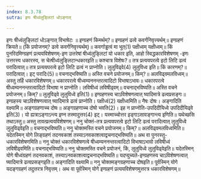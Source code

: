 ```yaml
---
index: 8.3.78
sutra: इणः षीध्वंलुङ्लिटां धोऽङ्गात्

---
```

इणः षीध्वंलुङ्लिटां धोऽङ्गात् विभाषेटः ॥ इण्ग्रहणं किमर्थम्?॥ इण्ग्रहणं ढत्वे कवर्गनिवृत्त्यर्थम्॥ इण्ग्रहणं क्रियते॥ (किं प्रयोजनम्? ढत्वे कवर्गनिवृत्त्यर्थम्)॥ कवर्गाड्ढत्वं मा भूत्(1) पक्षीध्वम् यक्षीध्वम्॥ किं पुनरिदमिण्ग्रहणं प्रत्ययविशेषणम्-इण उत्तरेषां षीध्वंलुङि्लटां यो धकार इति, आहो स्विद्धकारविशेषणम् -इणः उत्तरस्य धकारस्य, स चेत्षीध्वंलुङ्लिटान्धकारइति॥ कश्चात्र विशेषः?॥ तत्र प्रत्ययपरत्वे इटो लिटि ढत्वं परादित्वात्॥ तत्र प्रत्ययपरत्वे इटो लिटि ढत्वं न प्राप्नोति। लुलुविढ्वे(4) लुलुविध्व इति॥ किं कारणम्?॥ परादित्वात्। इट् परादिः(5)॥ वचनाद्भविष्यति॥ अस्ति वचने प्रयोजनम्॥ किम्?॥ अलविढ्वमलविध्वम्॥ अस्तु तर्हि धकारविशेषणम्॥ धकारपरत्वे षीध्वम्यननन्तरत्वादिटो विभाषाऽभावः॥ धकारपरत्वे षीध्वम्यननन्तरत्वादिटो विभाषा न प्राप्नोति। लविषीध्वं लविषीढ्वम्॥ वचनाद्भविष्यति॥ अस्ति वचने प्रयोजनम्॥ किम्?॥ लुलुविढ्वे लुलुविध्वे इति(1)॥ इण्ग्रहणस्य चाऽविशेषणत्वात् ष्यादिमात्रे ढत्वप्रसङ्गः॥ इण्ग्रहस्य चाऽविशेषणत्वात् ष्यादिमात्रे ढत्वं प्राप्नोति। पक्षीध्वं(2) यक्षीध्वमिति॥ नैषः दोषः। अङ्गादिति वक्ष्यामि॥ अङ्गग्रहणाच्च दोषः॥ अङ्गग्रहणाच्च दोषो भवति(2)। इह न प्राप्नोति-उपदिदीयिध्वे उपदिदीयिढ्वे इति(3)। यो ह्यत्राऽङ्गाऽन्त्य इण्न तस्मादुत्तर(4) इट्। यस्माच्चोत्तर इड्गाऽसावङ्गान्त्य इणिति॥ यथेच्छसि तथाऽस्तु॥ अस्तु तावत्प्रत्ययविशेषणम्॥ ननु चोक्तं-तत्र प्रत्ययपरत्वे इटो लिटि ढत्वं परादित्वात् लुलुविध्वे लुलुविढ्वेइति॥ वचनाद्भविष्यति॥ ननु चोक्तमस्ति वचने प्रयोजनम्॥ किम्?॥ अलविढ्वमलविध्वमिति॥ यदेतस्मिन् योगे लिङ्ग्रहणं तदनवकाशं तस्याऽनवकाशत्वाद्वचनाद्भविष्यति॥ अथ वा पुनरस्तु-धकारविशेषणमिति॥ ननु चोक्तं धकारविशेषणत्वे षीध्वम्यननन्तरत्वादिटो विभाषाऽभावो लविषीध्वं लविषीढ्वमिति॥ वचनाद्भविष्यति॥ ननु चोक्तमस्ति वचने प्रयोजनं, किं, लुलुविध्वे लुलुविढ्वेइति॥ यदेतस्मिन् योगे षीध्वंग्रहणं तदनवकाशं, तस्याऽनवकाशत्वाद्वचनाद्भविष्यति॥ यदप्युच्यते-इण्ग्रहणस्य चाऽविशेषणत्वात् ष्यादिमात्रे ढत्वप्रसङ्गइति॥ अङ्गादिति वक्ष्यामि॥ ननु चोक्तमङ्गग्रहणाच्च दोषइति॥ पूर्वस्मिन् योगे यदङ्गग्रहणं तदुत्तरत्र निवृत्तम्। अथ वा पूर्वस्मिन् योगे इण्ग्रहणं प्रत्ययविशेषणमुत्तरत्र धकारविशेषणम्॥